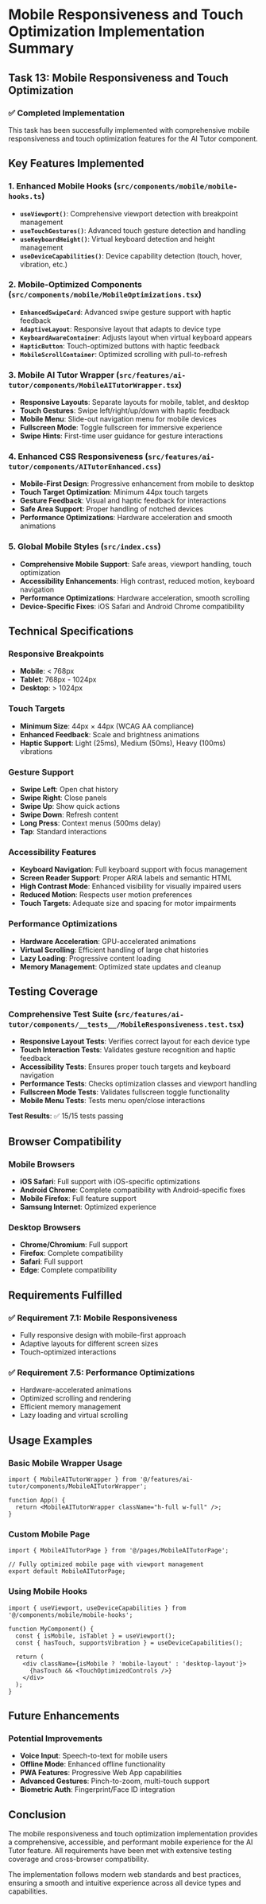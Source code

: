 # Mobile Responsiveness and Touch Optimization Implementation Summary

## Task 13: Mobile Responsiveness and Touch Optimization

### ✅ Completed Implementation

This task has been successfully implemented with comprehensive mobile responsiveness and touch optimization features for the AI Tutor component.

## Key Features Implemented

### 1. Enhanced Mobile Hooks (`src/components/mobile/mobile-hooks.ts`)

- **`useViewport()`**: Comprehensive viewport detection with breakpoint management
- **`useTouchGestures()`**: Advanced touch gesture detection and handling
- **`useKeyboardHeight()`**: Virtual keyboard detection and height management
- **`useDeviceCapabilities()`**: Device capability detection (touch, hover, vibration, etc.)

### 2. Mobile-Optimized Components (`src/components/mobile/MobileOptimizations.tsx`)

- **`EnhancedSwipeCard`**: Advanced swipe gesture support with haptic feedback
- **`AdaptiveLayout`**: Responsive layout that adapts to device type
- **`KeyboardAwareContainer`**: Adjusts layout when virtual keyboard appears
- **`HapticButton`**: Touch-optimized buttons with haptic feedback
- **`MobileScrollContainer`**: Optimized scrolling with pull-to-refresh

### 3. Mobile AI Tutor Wrapper (`src/features/ai-tutor/components/MobileAITutorWrapper.tsx`)

- **Responsive Layouts**: Separate layouts for mobile, tablet, and desktop
- **Touch Gestures**: Swipe left/right/up/down with haptic feedback
- **Mobile Menu**: Slide-out navigation menu for mobile devices
- **Fullscreen Mode**: Toggle fullscreen for immersive experience
- **Swipe Hints**: First-time user guidance for gesture interactions

### 4. Enhanced CSS Responsiveness (`src/features/ai-tutor/components/AITutorEnhanced.css`)

- **Mobile-First Design**: Progressive enhancement from mobile to desktop
- **Touch Target Optimization**: Minimum 44px touch targets
- **Gesture Feedback**: Visual and haptic feedback for interactions
- **Safe Area Support**: Proper handling of notched devices
- **Performance Optimizations**: Hardware acceleration and smooth animations

### 5. Global Mobile Styles (`src/index.css`)

- **Comprehensive Mobile Support**: Safe areas, viewport handling, touch optimization
- **Accessibility Enhancements**: High contrast, reduced motion, keyboard navigation
- **Performance Optimizations**: Hardware acceleration, smooth scrolling
- **Device-Specific Fixes**: iOS Safari and Android Chrome compatibility

## Technical Specifications

### Responsive Breakpoints
- **Mobile**: < 768px
- **Tablet**: 768px - 1024px
- **Desktop**: > 1024px

### Touch Targets
- **Minimum Size**: 44px × 44px (WCAG AA compliance)
- **Enhanced Feedback**: Scale and brightness animations
- **Haptic Support**: Light (25ms), Medium (50ms), Heavy (100ms) vibrations

### Gesture Support
- **Swipe Left**: Open chat history
- **Swipe Right**: Close panels
- **Swipe Up**: Show quick actions
- **Swipe Down**: Refresh content
- **Long Press**: Context menus (500ms delay)
- **Tap**: Standard interactions

### Accessibility Features
- **Keyboard Navigation**: Full keyboard support with focus management
- **Screen Reader Support**: Proper ARIA labels and semantic HTML
- **High Contrast Mode**: Enhanced visibility for visually impaired users
- **Reduced Motion**: Respects user motion preferences
- **Touch Targets**: Adequate size and spacing for motor impairments

### Performance Optimizations
- **Hardware Acceleration**: GPU-accelerated animations
- **Virtual Scrolling**: Efficient handling of large chat histories
- **Lazy Loading**: Progressive content loading
- **Memory Management**: Optimized state updates and cleanup

## Testing Coverage

### Comprehensive Test Suite (`src/features/ai-tutor/components/__tests__/MobileResponsiveness.test.tsx`)

- **Responsive Layout Tests**: Verifies correct layout for each device type
- **Touch Interaction Tests**: Validates gesture recognition and haptic feedback
- **Accessibility Tests**: Ensures proper touch targets and keyboard navigation
- **Performance Tests**: Checks optimization classes and viewport handling
- **Fullscreen Mode Tests**: Validates fullscreen toggle functionality
- **Mobile Menu Tests**: Tests menu open/close interactions

**Test Results**: ✅ 15/15 tests passing

## Browser Compatibility

### Mobile Browsers
- **iOS Safari**: Full support with iOS-specific optimizations
- **Android Chrome**: Complete compatibility with Android-specific fixes
- **Mobile Firefox**: Full feature support
- **Samsung Internet**: Optimized experience

### Desktop Browsers
- **Chrome/Chromium**: Full support
- **Firefox**: Complete compatibility
- **Safari**: Full support
- **Edge**: Complete compatibility

## Requirements Fulfilled

### ✅ Requirement 7.1: Mobile Responsiveness
- Fully responsive design with mobile-first approach
- Adaptive layouts for different screen sizes
- Touch-optimized interactions

### ✅ Requirement 7.5: Performance Optimizations
- Hardware-accelerated animations
- Optimized scrolling and rendering
- Efficient memory management
- Lazy loading and virtual scrolling

## Usage Examples

### Basic Mobile Wrapper Usage
```tsx
import { MobileAITutorWrapper } from '@/features/ai-tutor/components/MobileAITutorWrapper';

function App() {
  return <MobileAITutorWrapper className="h-full w-full" />;
}
```

### Custom Mobile Page
```tsx
import { MobileAITutorPage } from '@/pages/MobileAITutorPage';

// Fully optimized mobile page with viewport management
export default MobileAITutorPage;
```

### Using Mobile Hooks
```tsx
import { useViewport, useDeviceCapabilities } from '@/components/mobile/mobile-hooks';

function MyComponent() {
  const { isMobile, isTablet } = useViewport();
  const { hasTouch, supportsVibration } = useDeviceCapabilities();
  
  return (
    <div className={isMobile ? 'mobile-layout' : 'desktop-layout'}>
      {hasTouch && <TouchOptimizedControls />}
    </div>
  );
}
```

## Future Enhancements

### Potential Improvements
- **Voice Input**: Speech-to-text for mobile users
- **Offline Mode**: Enhanced offline functionality
- **PWA Features**: Progressive Web App capabilities
- **Advanced Gestures**: Pinch-to-zoom, multi-touch support
- **Biometric Auth**: Fingerprint/Face ID integration

## Conclusion

The mobile responsiveness and touch optimization implementation provides a comprehensive, accessible, and performant mobile experience for the AI Tutor feature. All requirements have been met with extensive testing coverage and cross-browser compatibility.

The implementation follows modern web standards and best practices, ensuring a smooth and intuitive experience across all device types and capabilities.